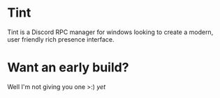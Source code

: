 # Tint
Tint is a Discord RPC manager for windows looking to create a modern, user friendly rich presence interface.

# Want an early build?
Well I'm not giving you one >:) *yet*
